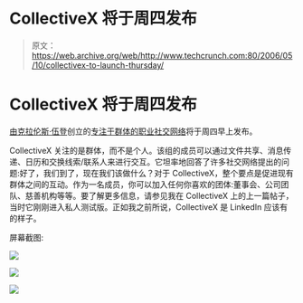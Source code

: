 # CollectiveX 将于周四发布

> 原文：<https://web.archive.org/web/http://www.techcrunch.com:80/2006/05/10/collectivex-to-launch-thursday/>

# CollectiveX 将于周四发布

 [](https://web.archive.org/web/20210731182700/http://www.collectivex.com/) [由](https://web.archive.org/web/20210731182700/http://www.collectivex.com/)[克拉伦斯·伍登](https://web.archive.org/web/20210731182700/http://www.vpfund.com/archives/our_team/index.html)创立的[专注于群体的职业社交网络](https://web.archive.org/web/20210731182700/http://www.beta.techcrunch.com/2006/02/10/collectivex-is-better-than-linkedin)将于周四早上发布。

CollectiveX 关注的是群体，而不是个人。该组的成员可以通过文件共享、消息传递、日历和交换线索/联系人来进行交互。它坦率地回答了许多社交网络提出的问题:好了，我们到了，现在我们该做什么？对于 CollectiveX，整个要点是促进现有群体之间的互动。作为一名成员，你可以加入任何你喜欢的团体:董事会、公司团队、慈善机构等等。要了解更多信息，请参见我在 CollectiveX 上的上一篇帖子，当时它刚刚进入私人测试版。正如我之前所说，CollectiveX 是 LinkedIn 应该有的样子。

屏幕截图:

![](img/345c2326ab111cb4d061d9c770bdd890.png)

![](img/99d9960063df844b4a895e11334e5455.png)

![](img/49c916c6eebb652f6fc35eab3a4859b7.png)